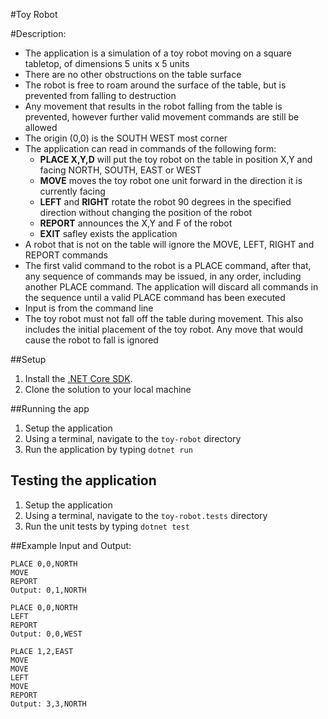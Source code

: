 ﻿#Toy Robot

#Description:
- The application is a simulation of a toy robot moving on a square tabletop, of dimensions 5 units x 5 units
- There are no other obstructions on the table surface
- The robot is free to roam around the surface of the table, but is prevented from falling to destruction
- Any movement that results in the robot falling from the table is prevented, however further valid movement commands are still be allowed
- The origin (0,0) is the SOUTH WEST most corner
- The application can read in commands of the following form:
    - **PLACE X,Y,D** will put the toy robot on the table in position X,Y and facing NORTH, SOUTH, EAST or WEST
    - **MOVE** moves the toy robot one unit forward in the direction it is currently facing
    - **LEFT** and **RIGHT** rotate the robot 90 degrees in the specified direction without changing the position of the robot
    - **REPORT** announces the X,Y and F of the robot
    - **EXIT** safley exists the application
- A robot that is not on the table will ignore the MOVE, LEFT, RIGHT and REPORT commands
- The first valid command to the robot is a PLACE command, after that, any sequence of commands may be issued, in any order, including another PLACE command. The application will discard all commands in the sequence until a valid PLACE command has been executed
- Input is from the command line
- The toy robot must not fall off the table during movement. This also includes the initial placement of the toy robot. Any move that would cause the robot to fall is ignored

 
##Setup
1. Install the [.NET Core SDK](https://dotnet.microsoft.com/download/dotnet-core/2.2).
2. Clone the solution to your local machine

##Running the app
1. Setup the application
2. Using a terminal, navigate to the `toy-robot` directory
3. Run the application by typing `dotnet run`

## Testing the application
1. Setup the application
2. Using a terminal, navigate to the `toy-robot.tests` directory
3. Run the unit tests by typing `dotnet test`
 
##Example Input and Output:
```
PLACE 0,0,NORTH
MOVE
REPORT
Output: 0,1,NORTH
```
```
PLACE 0,0,NORTH
LEFT
REPORT
Output: 0,0,WEST
```
```
PLACE 1,2,EAST
MOVE
MOVE
LEFT
MOVE
REPORT
Output: 3,3,NORTH
```